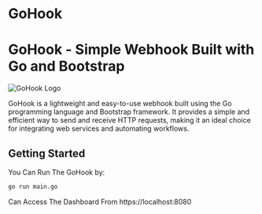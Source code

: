# GoHook

# GoHook - Simple Webhook Built with Go and Bootstrap

![GoHook Logo](https://i.ibb.co/bBv9CqB/image.png)

GoHook is a lightweight and easy-to-use webhook built using the Go programming language and Bootstrap framework. It provides a simple and efficient way to send and receive HTTP requests, making it an ideal choice for integrating web services and automating workflows.


## Getting Started

You Can Run The GoHook by:

```bash
go run main.go
```
Can Access The Dashboard From https://localhost:8080
